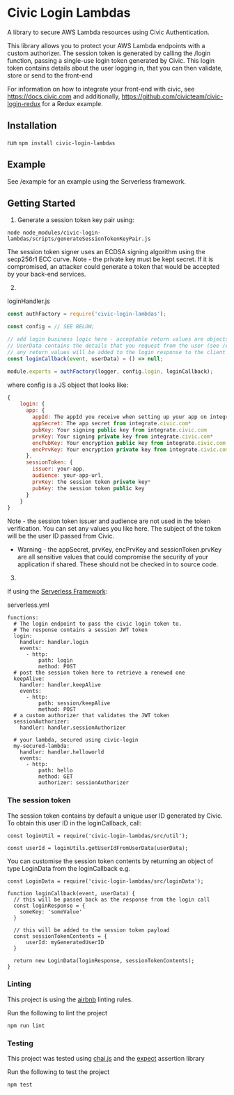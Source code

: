 # Civic Login Lambdas

A library to secure AWS Lambda resources using Civic Authentication.

This library allows you to protect your AWS Lambda endpoints with a custom authorizer. The session token is generated by calling the /login function,
passing a single-use login token generated by Civic. This login token contains details about the user logging in, that you can then validate, store
or send to the front-end

For information on how to integrate your front-end with civic, see https://docs.civic.com and additionally,
https://github.com/civicteam/civic-login-redux for a Redux example.

## Installation

run `npm install civic-login-lambdas`

## Example

See /example for an example using the Serverless framework.

## Getting Started

1. Generate a session token key pair using:

```
node node_modules/civic-login-lambdas/scripts/generateSessionTokenKeyPair.js
```

The session token signer uses an ECDSA signing algorithm using the secp256r1 ECC curve.
Note - the private key must be kept secret. If it is compromised, an attacker could generate a token that would be accepted by your back-end services.

2.

loginHandler.js

``` javascript
const authFactory = require('civic-login-lambdas');

const config = // SEE BELOW;

// add login business logic here - acceptable return values are objects, promises or null.
// UserData contains the details that you request from the user (see /example for a sample loginCallback)
// any return values will be added to the login response to the client
const loginCallback(event, userData) = () => null;

module.exports = authFactory(logger, config.login, loginCallback);
```

where config is a JS object that looks like:

``` javascript
{
    login: {
      app: {
        appId: The appId you receive when setting up your app on integrate.civic.com,
        appSecret: The app secret from integrate.civic.com*
        pubKey: Your signing public key from integrate.civic.com
        prvKey: Your signing private key from integrate.civic.com*
        encPubKey: Your encryption public key from integrate.civic.com
        encPrvKey: Your encryption private key from integrate.civic.com*
      },
      sessionToken: {
        issuer: your-app,
        audience: your-app-url,
        prvKey: the session token private key*
        pubKey: the session token public key
      }
    }
}
```
Note - the session token issuer and audience are not used in the token verification. You can set any values you like here.
The subject of the token will be the user ID passed from Civic.


* Warning - the appSecret, prvKey, encPrvKey and sessionToken.prvKey are all sensitive values that could compromise the security of your application if shared.
These should not be checked in to source code.
3.

If using the [Serverless Framework](https://serverless.com/):

serverless.yml
```
functions:
  # The login endpoint to pass the civic login token to.
  # The response contains a session JWT token
  login:
    handler: handler.login
    events:
      - http:
          path: login
          method: POST
  # post the session token here to retrieve a renewed one
  keepAlive:
    handler: handler.keepAlive
    events:
      - http:
          path: session/keepAlive
          method: POST
  # a custom authorizer that validates the JWT token
  sessionAuthorizer:
    handler: handler.sessionAuthorizer

  # your lambda, secured using civic-login
  my-secured-lambda:
    handler: handler.helloworld
    events:
      - http:
          path: hello
          method: GET
          authorizer: sessionAuthorizer
```

### The session token

The session token contains by default a unique user ID generated by Civic. To obtain this user ID in the loginCallback, call:

```
const loginUtil = require('civic-login-lambdas/src/util');

const userId = loginUtils.getUserIdFromUserData(userData);
```

You can customise the session token contents by returning an object of type LoginData from the loginCallback e.g.

```
const LoginData = require('civic-login-lambdas/src/loginData');

function loginCallback(event, userData) {
  // this will be passed back as the response from the login call
  const loginResponse = {
    someKey: 'someValue'
  }

  // this will be added to the session token payload
  const sessionTokenContents = {
      userId: myGeneratedUserID
  }

  return new LoginData(loginResponse, sessionTokenContents);
}
```

### Linting 

This project is using the [airbnb](https://github.com/airbnb/javascript) linting rules.

Run the following to lint the project
```
npm run lint
```

### Testing

This project was tested using [chai.js](http://www.chaijs.com/) and the [expect](http://www.chaijs.com/api/bdd/) assertion library

Run the following to test the project
```
npm test
```
